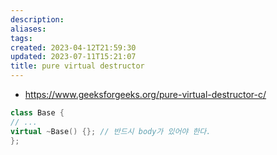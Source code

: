 ```yaml
---
description:
aliases: 
tags: 
created: 2023-04-12T21:59:30
updated: 2023-07-11T15:21:07
title: pure virtual destructor
---
```

- https://www.geeksforgeeks.org/pure-virtual-destructor-c/
```cpp
class Base {
// ...
virtual ~Base() {}; // 반드시 body가 있어야 한다.
};
```